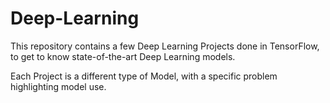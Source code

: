 # Deep-Learning

This repository contains a few Deep Learning Projects done in TensorFlow, to get to know state-of-the-art Deep Learning models. 

Each Project is a different type of Model, with a specific problem highlighting model use.
